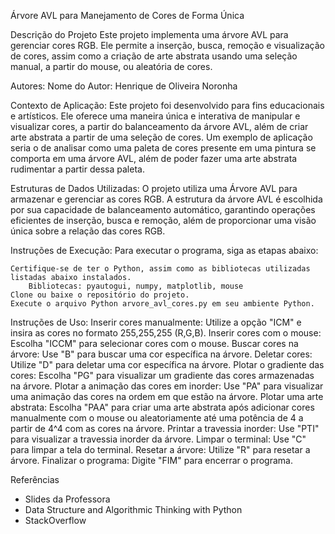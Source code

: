 Árvore AVL para Manejamento de Cores de Forma Única

Descrição do Projeto
	Este projeto implementa uma árvore AVL para gerenciar cores RGB. Ele permite a inserção, busca, remoção e visualização de cores, assim como a criação de arte abstrata usando uma seleção manual, a partir do mouse, ou aleatória de cores.

Autores:
	Nome do Autor: Henrique de Oliveira Noronha

Contexto de Aplicação:
	Este projeto foi desenvolvido para fins educacionais e artísticos. Ele oferece uma maneira única e interativa de manipular e visualizar cores, a partir do balanceamento da árvore AVL, além de criar arte abstrata a partir de uma seleção de cores. Um exemplo de aplicação seria o de analisar como uma paleta de cores presente em uma pintura se comporta em uma árvore AVL, além de poder fazer uma arte abstrata rudimentar a partir dessa paleta.

Estruturas de Dados Utilizadas:
	O projeto utiliza uma Árvore AVL para armazenar e gerenciar as cores RGB. A estrutura da árvore AVL é escolhida por sua capacidade de balanceamento automático, garantindo operações eficientes de inserção, busca e remoção, além de proporcionar uma visão única sobre a relação das cores RGB.

Instruções de Execução:
	Para executar o programa, siga as etapas abaixo:

	Certifique-se de ter o Python, assim como as bibliotecas utilizadas listadas abaixo instalados.
		Bibliotecas: pyautogui, numpy, matplotlib, mouse
	Clone ou baixe o repositório do projeto.
	Execute o arquivo Python arvore_avl_cores.py em seu ambiente Python.

Instruções de Uso:
	Inserir cores manualmente: Utilize a opção "ICM" e insira as cores no formato 255,255,255 (R,G,B).
	Inserir cores com o mouse: Escolha "ICCM" para selecionar cores com o mouse.
	Buscar cores na árvore: Use "B" para buscar uma cor específica na árvore.
	Deletar cores: Utilize "D" para deletar uma cor específica na árvore.
	Plotar o gradiente das cores: Escolha "PG" para visualizar um gradiente das cores armazenadas na árvore.
	Plotar a animação das cores em inorder: Use "PA" para visualizar uma animação das cores na ordem em que estão na árvore.
	Plotar uma arte abstrata: Escolha "PAA" para criar uma arte abstrata após adicionar cores manualmente com o mouse ou aleatoriamente até uma potência de 4 a partir de 4^4 com as cores na árvore.
	Printar a travessia inorder: Use "PTI" para visualizar a travessia inorder da árvore.
	Limpar o terminal: Use "C" para limpar a tela do terminal.
	Resetar a árvore: Utilize "R" para resetar a árvore.
	Finalizar o programa: Digite "FIM" para encerrar o programa.

Referências
- Slides da Professora 
- Data Structure and Algorithmic Thinking with Python
- StackOverflow
